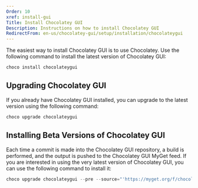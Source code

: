 ```yaml
---
Order: 10
xref: install-gui
Title: Install Chocolatey GUI
Description: Instructions on how to install Chocolatey GUI
RedirectFrom: en-us/chocolatey-gui/setup/installation/chocolateygui
---
```


The easiest way to install Chocolatey GUI is to use Chocolatey.  Use the
following command to install the latest version of Chocolatey GUI:

```powershell
choco install chocolateygui
```

## Upgrading Chocolatey GUI

If you already have Chocolatey GUI installed, you can upgrade to the latest
version using the following command:

```powershell
choco upgrade chocolateygui
```

## Installing Beta Versions of Chocolatey GUI

Each time a commit is made into the Chocolatey GUI repository, a build is
performed, and the output is pushed to the Chocolatey GUI MyGet feed.  If you
are interested in using the very latest version of Chocolatey GUI, you can use
the following command to install it:

```powershell
choco upgrade chocolateygui --pre --source="'https://myget.org/f/chocolateygui
```
